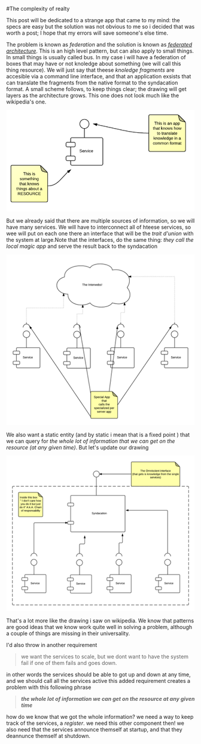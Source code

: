 #The complexity of realty

This post will be dedicated to a strange app that came to my mind: the specs are easy
but the solution was not obvious to me so i decided that was worth a post; I hope that
my errors will save someone's else time.

The problem is known as *federation* and the solution is known as *[federated architecture](htps://en.wikipedia.org/wiki/Federated_architecture)*.
This is an high level pattern, but can also apply to small things. In small things is usually called bus.
 In my case i will have a federation of boxes that may have or not knoledge about something (we will call this thing resource). 
We will just say that theese _knoledge fragments_ are accesible via a command line interface, and that an application
exsists that can translate the fragments from the native format to the syndacation format. A small
scheme follows, to keep things clear; the drawing will get layers as the architecture grows. This one does
not look much like the wikipedia's one.

![Single Service](./doc/Complex_1.png)

But we already said that there are multiple sources of information, so we will have many services. We will have to 
interconnect all of hteese services, so wee will put on each one there an interface that will be the _trait d'union_
with the system at large.Note that the interfaces, do the same thing: _they call the local magic app_ and serve the result back to the syndacation 

![Multiple services](./doc/Complex_2.png)

We also want a static entity (and by static i mean that is a fixed point ) that we can query
for _the whole lot of information that we can get on the resource (at any given time)_. 
But let's update our drawing

![Proper federated architecture](./doc/Complex_3.png)

That's a lot more like the drawing i saw on wikipedia. We know that patterns are good ideas that we
know work quite well in solving a problem, although a couple of things are missing in their universality.

I'd also throw in another requirement

> we want the services to scale, but we dont want to have the system fail if one of them fails and goes down. 

in other words the services should be able to got up and down at any time, and we should call all the services active
this added requirement creates a problem with this following phrase

> _**the whole lot of information we can get on the resource at any given time**_

how do we know that we got the whole information? we need a way to keep track of the services, a _register_. we need this 
other component then! we also need that the services announce themself at startup, and that they deannunce themself at shutdown.


